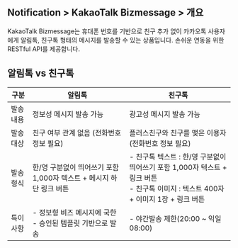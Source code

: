 ## Notification > KakaoTalk Bizmessage > 개요

KakaoTalk Bizmessage는 휴대폰 번호를 기반으로 친구 추가 없이 카카오톡 사용자에게 알림톡, 친구톡 형태의 메시지를 발송할 수 있는 상품입니다.
손쉬운 연동을 위한 RESTful API를 제공합니다.

## 알림톡 vs 친구톡
| 구분 | 알림톡 | 친구톡 |
| -- | -- | -- |
| 발송 내용 | 정보성 메시지 발송 가능 | 광고성 메시지 발송 가능 |
| 발송 대상 | 친구 여부 관계 없음 (전화번호 정보 필요)| 플러스친구와 친구를 맺은 이용자 (전화번호 정보 필요)|
| 발송 형식 | 한/영 구분없이 띄어쓰기 포함 1,000자 텍스트 + 메시지 하단 링크 버튼 | - 친구톡 텍스트 : 한/영 구분없이 띄어쓰기 포함 1,000자 텍스트 + 링크 버튼<br />- 친구톡 이미지 : 텍스트 400자 + 이미지 1장 + 링크 버튼 |
| 특이 사항 | - 정보형 비즈 메시지에 국한<br />- 승인된 템플릿 기반으로 발송 | - 야간발송 제한(20:00 ~ 익일 08:00) |
